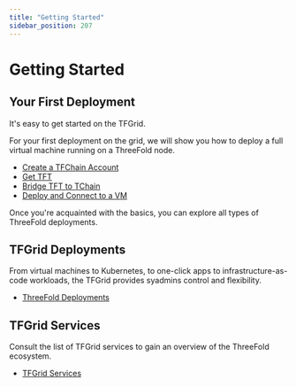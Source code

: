 ```yaml
---
title: "Getting Started"
sidebar_position: 207
---
```


# Getting Started

## Your First Deployment

It's easy to get started on the TFGrid. 

For your first deployment on the grid, we will show you how to deploy a full virtual machine running on a ThreeFold node.

- [Create a TFChain Account](../../dashboard/wallet_connector.md)
- [Get TFT](../../threefold_token/buy_sell_tft/buy_sell_tft.md)
- [Bridge TFT to TChain](../../threefold_token/tft_bridges/tft_bridges.md)
- [Deploy and Connect to a VM](../../system_administrators/getstarted/ssh_guide/ssh_openssh.md)

Once you're acquainted with the basics, you can explore all types of ThreeFold deployments.

## TFGrid Deployments

From virtual machines to Kubernetes, to one-click apps to infrastructure-as-code workloads, the TFGrid provides syadmins control and flexibility.

- [ThreeFold Deployments](./tfgrid_deployments.md)

## TFGrid Services

Consult the list of TFGrid services to gain an overview of the ThreeFold ecosystem.

- [TFGrid Services](./tfgrid_services/tf_grid_services_readme.md)